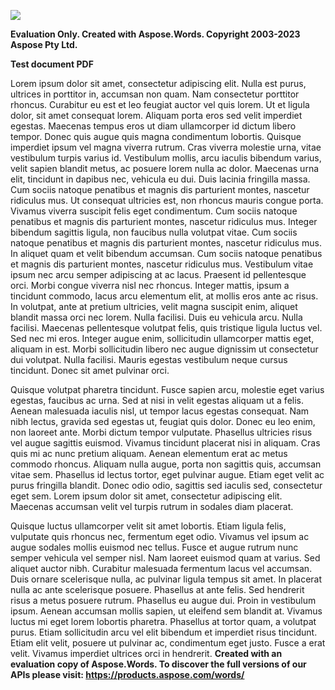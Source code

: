 ﻿![](lorem-ipsumtest.pdf.001.png)

**Evaluation Only. Created with Aspose.Words. Copyright 2003-2023 Aspose Pty Ltd.**

**Test document PDF**

Lorem ipsum dolor sit amet, consectetur adipiscing elit. Nulla est purus, ultrices in porttitor in, accumsan non quam. Nam consectetur porttitor rhoncus. Curabitur eu est et leo feugiat auctor vel quis lorem. Ut et ligula dolor, sit amet consequat lorem. Aliquam porta eros sed velit imperdiet egestas. Maecenas tempus eros ut diam ullamcorper id dictum libero tempor. Donec quis augue quis magna condimentum lobortis. Quisque imperdiet ipsum vel magna viverra rutrum. Cras viverra molestie urna, vitae vestibulum turpis varius id. Vestibulum mollis, arcu iaculis bibendum varius, velit sapien blandit metus, ac posuere lorem nulla ac dolor. Maecenas urna elit, tincidunt in dapibus nec, vehicula eu dui. Duis lacinia fringilla massa. Cum sociis natoque penatibus et magnis dis parturient montes, nascetur ridiculus mus. Ut consequat ultricies est, non rhoncus mauris congue porta. Vivamus viverra suscipit felis eget condimentum. Cum sociis natoque penatibus et magnis dis parturient montes, nascetur ridiculus mus. Integer bibendum sagittis ligula, non faucibus nulla volutpat vitae. Cum sociis natoque penatibus et magnis dis parturient montes, nascetur ridiculus mus. In aliquet quam et velit bibendum accumsan. Cum sociis natoque penatibus et magnis dis parturient montes, nascetur ridiculus mus. Vestibulum vitae ipsum nec arcu semper adipiscing at ac lacus. Praesent id pellentesque orci. Morbi congue viverra nisl nec rhoncus. Integer mattis, ipsum a tincidunt commodo, lacus arcu elementum elit, at mollis eros ante ac risus. In volutpat, ante at pretium ultricies, velit magna suscipit enim, aliquet blandit massa orci nec lorem. Nulla facilisi. Duis eu vehicula arcu. Nulla facilisi. Maecenas pellentesque volutpat felis, quis tristique ligula luctus vel. Sed nec mi eros. Integer augue enim, sollicitudin ullamcorper mattis eget, aliquam in est. Morbi sollicitudin libero nec augue dignissim ut consectetur dui volutpat. Nulla facilisi. Mauris egestas vestibulum neque cursus tincidunt. Donec sit amet pulvinar orci.

Quisque volutpat pharetra tincidunt. Fusce sapien arcu, molestie eget varius egestas, faucibus ac urna. Sed at nisi in velit egestas aliquam ut a felis. Aenean malesuada iaculis nisl, ut tempor lacus egestas consequat. Nam nibh lectus, gravida sed egestas ut, feugiat quis dolor. Donec eu leo enim, non laoreet ante. Morbi dictum tempor vulputate. Phasellus ultricies risus vel augue sagittis euismod. Vivamus tincidunt placerat nisi in aliquam. Cras quis mi ac nunc pretium aliquam. Aenean elementum erat ac metus commodo rhoncus. Aliquam nulla augue, porta non sagittis quis, accumsan vitae sem. Phasellus id lectus tortor, eget pulvinar augue. Etiam eget velit ac purus fringilla blandit. Donec odio odio, sagittis sed iaculis sed, consectetur eget sem. Lorem ipsum dolor sit amet, consectetur adipiscing elit. Maecenas accumsan velit vel turpis rutrum in sodales diam placerat.

Quisque luctus ullamcorper velit sit amet lobortis. Etiam ligula felis, vulputate quis rhoncus nec, fermentum eget odio. Vivamus vel ipsum ac augue sodales mollis euismod nec tellus. Fusce et augue rutrum nunc semper vehicula vel semper nisl. Nam laoreet euismod quam at varius. Sed aliquet auctor nibh. Curabitur malesuada fermentum lacus vel accumsan. Duis ornare scelerisque nulla, ac pulvinar ligula tempus sit amet. In placerat nulla ac ante scelerisque posuere. Phasellus at ante felis. Sed hendrerit risus a metus posuere rutrum. Phasellus eu augue dui. Proin in vestibulum ipsum. Aenean accumsan mollis sapien, ut eleifend sem blandit at. Vivamus luctus mi eget lorem lobortis pharetra. Phasellus at tortor quam, a volutpat purus. Etiam sollicitudin arcu vel elit bibendum et imperdiet risus tincidunt. Etiam elit velit, posuere ut pulvinar ac, condimentum eget justo. Fusce a erat velit. Vivamus imperdiet ultrices orci in hendrerit.
**Created with an evaluation copy of Aspose.Words. To discover the full versions of our APIs please visit: https://products.aspose.com/words/**
